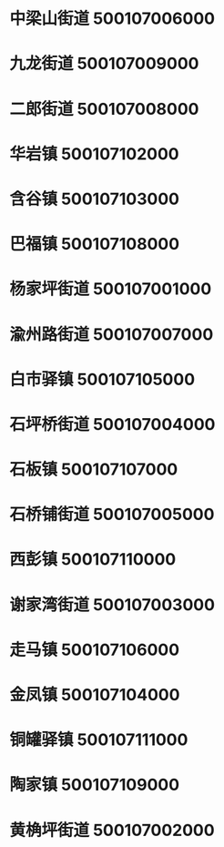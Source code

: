 # 中梁山街道 500107006000
# 九龙街道 500107009000
# 二郎街道 500107008000
# 华岩镇 500107102000
# 含谷镇 500107103000
# 巴福镇 500107108000
# 杨家坪街道 500107001000
# 渝州路街道 500107007000
# 白市驿镇 500107105000
# 石坪桥街道 500107004000
# 石板镇 500107107000
# 石桥铺街道 500107005000
# 西彭镇 500107110000
# 谢家湾街道 500107003000
# 走马镇 500107106000
# 金凤镇 500107104000
# 铜罐驿镇 500107111000
# 陶家镇 500107109000
# 黄桷坪街道 500107002000
